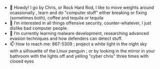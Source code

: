 - 👋 Howdy! I go by Chris, or Rock Hard Rod, I like to move weights around ocassionally , learn and do "computer stuff" either breaking or fixing (sometimes both), coffee and tequila or tequila 
- 👀 I’m interested in all things offensive security, counter-whatever, I just dislike bad computer people. 
- 🌱 I’m currently learning malware development, researching advanced evasion techniques and how defenders can detect stuff.
- 📫 How to reach me: 867-5309 ; project a white light in the night sky with a silhouette of the Linux penguin ; or by looking in the mirror in your bathroom with the lights off and yelling "cyber chris" three times with closed eyes

<!---
digital-values/digital-values is a ✨ special ✨ repository because its `README.md` (this file) appears on your GitHub profile.
You can click the Preview link to take a look at your changes.
--->
